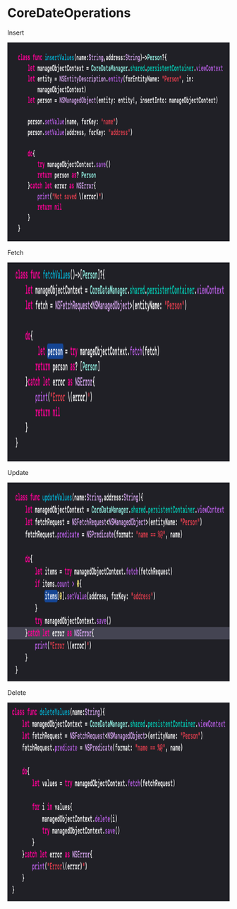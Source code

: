 # CoreDateOperations


Insert 

<img src="insert.png" width="650" height="450">

Fetch 

<img src="fetch.png" width="650" height="450">

Update 

<img src="update.png" width="650" height="450">

Delete 

<img src="delete.png" width="650" height="450">

